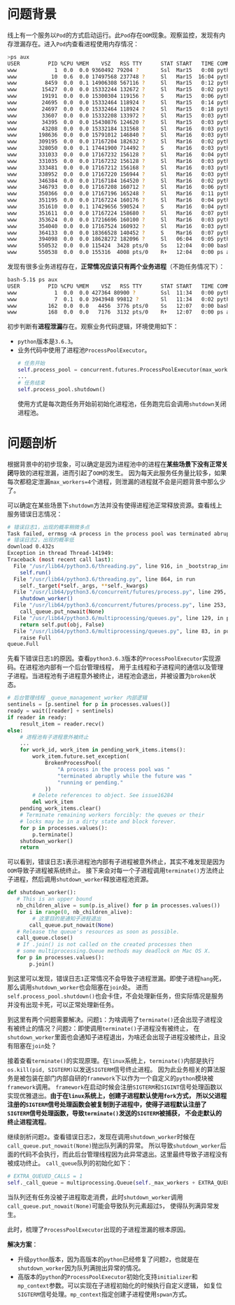 # 问题背景
线上有一个服务以`Pod`的方式启动运行。此`Pod`存在`OOM`现象。观察监控，发现有内存泄漏存在。进入`Pod`内查看进程使用内存情况：
```bash
>ps aux
USER         PID %CPU %MEM    VSZ   RSS TTY      STAT START   TIME COMMAND
www            1  0.0  0.0 9360492 79204 ?       Ssl  Mar15   0:08 python3 /code/htdocs/vr_framework/app.py
www           10  0.6  0.0 17497568 237748 ?     Sl   Mar15  16:04 python3 /code/htdocs/vr_framework/app.py
www         8459  0.0  0.1 14906308 567116 ?     Sl   Mar15   0:12 python3 /code/htdocs/vr_framework/app.py
www        15427  0.0  0.0 15332244 132672 ?     Sl   Mar15   0:02 python3 /code/htdocs/vr_framework/app.py
www        19191  0.0  0.0 15300304 119156 ?     S    Mar15   0:06 python3 /code/htdocs/vr_framework/app.py
www        24695  0.0  0.0 15332464 118924 ?     Sl   Mar15   0:14 python3 /code/htdocs/vr_framework/app.py
www        24697  0.0  0.0 15332464 118924 ?     Sl   Mar15   0:18 python3 /code/htdocs/vr_framework/app.py
www        33607  0.0  0.0 15332208 133972 ?     Sl   Mar15   0:03 python3 /code/htdocs/vr_framework/app.py
www        34395  0.0  0.0 15430876 124620 ?     Sl   Mar15   0:03 python3 /code/htdocs/vr_framework/app.py
www        43208  0.0  0.0 15332184 131568 ?     Sl   Mar16   0:03 python3 /code/htdocs/vr_framework/app.py
www       198636  0.0  0.0 15791012 146840 ?     Sl   Mar16   0:03 python3 /code/htdocs/vr_framework/app.py
www       309195  0.0  0.0 17167204 182632 ?     Sl   Mar16   0:02 python3 /code/htdocs/vr_framework/app.py
www       328050  0.0  0.1 17441900 714492 ?     S    Mar16   0:03 python3 /code/htdocs/vr_framework/app.py
www       331033  0.0  0.0 17167232 156128 ?     Sl   Mar16   0:04 python3 /code/htdocs/vr_framework/app.py
www       331035  0.0  0.0 17167232 156128 ?     Sl   Mar16   0:03 python3 /code/htdocs/vr_framework/app.py
www       333481  0.0  0.0 17167212 156168 ?     Sl   Mar16   0:03 python3 /code/htdocs/vr_framework/app.py
www       338952  0.0  0.0 17167220 156944 ?     Sl   Mar16   0:03 python3 /code/htdocs/vr_framework/app.py
www       346384  0.0  0.0 17167184 164520 ?     Sl   Mar16   0:02 python3 /code/htdocs/vr_framework/app.py
www       346793  0.0  0.0 17167208 160712 ?     Sl   Mar16   0:06 python3 /code/htdocs/vr_framework/app.py
www       350366  0.0  0.0 17167196 165248 ?     Sl   Mar16   0:11 python3 /code/htdocs/vr_framework/app.py
www       351195  0.0  0.0 17167224 160176 ?     Sl   Mar16   0:04 python3 /code/htdocs/vr_framework/app.py
www       351610  0.0  0.1 17429656 590524 ?     S    Mar16   0:04 python3 /code/htdocs/vr_framework/app.py
www       351611  0.0  0.0 17167224 158680 ?     Sl   Mar16   0:07 python3 /code/htdocs/vr_framework/app.py
www       353624  0.0  0.0 17216696 160100 ?     Sl   Mar16   0:03 python3 /code/htdocs/vr_framework/app.py
www       354040  0.0  0.0 17167524 160932 ?     Sl   Mar16   0:03 python3 /code/htdocs/vr_framework/app.py
www       364133  0.0  0.0 18366528 140452 ?     S    Mar16   0:07 python3 /code/htdocs/vr_framework/app.py
www       394098  0.0  0.0 18628272 182096 ?     Sl   06:04   0:05 python3 /code/htdocs/vr_framework/app.py
www       550532  0.0  0.0 115424  3428 pts/0    Ss   12:04   0:00 bash
www       550538  0.0  0.0 155316  4008 pts/0    R+   12:04   0:00 ps aux
```
发现有很多业务进程存在，**正常情况应该只有两个业务进程**（不跑任务情况下）：
```bash
bash-5.1$ ps aux
USER         PID %CPU %MEM    VSZ   RSS TTY      STAT START   TIME COMMAND
www            1  0.0  0.0 427364 80900 ?        Ssl  11:34   0:00 python3 /code/htdocs/vr_framework/app.py
www            7  0.1  0.0 3943948 99812 ?       Sl   11:34   0:02 python3 /code/htdocs/vr_framework/app.py
www          162  0.0  0.0   4456  3776 pts/0    Ss   12:07   0:00 bash
www          168  0.0  0.0   7176  3132 pts/0    R+   12:07   0:00 ps aux
```
初步判断有**进程泄漏**存在。观察业务代码逻辑，环境使用如下：
+ `python`版本是`3.6.3`。
+ 业务代码中使用了进程池`ProcessPoolExecutor`。
  ```python
  # 任务开始
  self.process_pool = concurrent.futures.ProcessPoolExecutor(max_workers=4)
  ...
  # 任务结束
  self.process_pool.shutdown()
  ```
  使用方式是每次跑任务开始前初始化进程池，任务跑完后会调用`shutdown`关闭进程池。

# 问题剖析
根据背景中的初步现象，可以确定是因为进程池中的进程在**某些场景下没有正常关闭**导致的进程泄漏，进而引起了`OOM`的发生。
因为每天此服务任务量比较多，如果每次都稳定泄漏`max_workers=4`个进程，则泄漏的进程就不会是问题背景中那么少了。

可以确定在某些场景下`shutdown`方法并没有使得进程池正常释放资源。查看线上服务错误日志情况：
```bash
# 错误日志1，出现的概率稍微多点
Task failed, errmsg <A process in the process pool was terminated abruptly while the future was running or pending.>
# 错误日志2，出现的概率低
download 0.432s
Exception in thread Thread-141949:
Traceback (most recent call last):
  File "/usr/lib64/python3.6/threading.py", line 916, in _bootstrap_inner
    self.run()
  File "/usr/lib64/python3.6/threading.py", line 864, in run
    self._target(*self._args, **self._kwargs)
  File "/usr/lib64/python3.6/concurrent/futures/process.py", line 295, in _queue_management_worker
    shutdown_worker()
  File "/usr/lib64/python3.6/concurrent/futures/process.py", line 253, in shutdown_worker
    call_queue.put_nowait(None)
  File "/usr/lib64/python3.6/multiprocessing/queues.py", line 129, in put_nowait
    return self.put(obj, False)
  File "/usr/lib64/python3.6/multiprocessing/queues.py", line 83, in put
    raise Full
queue.Full
```
先看下错误日志`1`的原因。查看`python3.6.3`版本的`ProcessPoolExecutor`实现源码。在进程池内部有一个后台管理线程，
用于主线程和子进程间的通信以及管理子进程。当进程池有子进程意外被终止，进程池会退出，并被设置为`broken`状态。
```python
# 后台管理线程 _queue_management_worker 内部逻辑
sentinels = [p.sentinel for p in processes.values()]
ready = wait([reader] + sentinels)
if reader in ready:
    result_item = reader.recv()
else:
    # 进程池有子进程意外被终止
    ...
    for work_id, work_item in pending_work_items.items():
        work_item.future.set_exception(
            BrokenProcessPool(
                "A process in the process pool was "
                "terminated abruptly while the future was "
                "running or pending."
            ))
        # Delete references to object. See issue16284
        del work_item
    pending_work_items.clear()
    # Terminate remaining workers forcibly: the queues or their
    # locks may be in a dirty state and block forever.
    for p in processes.values():
        p.terminate()
    shutdown_worker()
    return
```
可以看到，错误日志`1`表示进程池内部有子进程被意外终止，其实不难发现是因为`OOM`导致子进程被系统终止。
接下来会对每一个子进程调用`terminate()`方法终止子进程，然后调用`shutdown_worker`释放进程池资源。
```python
def shutdown_worker():
   # This is an upper bound
   nb_children_alive = sum(p.is_alive() for p in processes.values())
   for i in range(0, nb_children_alive):
        # 这里目的是通知子进程退出
       call_queue.put_nowait(None)
   # Release the queue's resources as soon as possible.
   call_queue.close()
   # If .join() is not called on the created processes then
   # some multiprocessing.Queue methods may deadlock on Mac OS X.
   for p in processes.values():
       p.join()
```
到这里可以发现，错误日志`1`正常情况不会导致子进程泄漏。即使子进程`hang`死，那么调用`shutdown_worker`也会阻塞在`join`处。
进而`self.process_pool.shutdown()`也会卡住，不会处理新任务，但实际情况是服务并没有出现卡死，可以正常处理新任务。

到这里有两个问题需要解决。问题`1`：为啥调用了`terminate()`还会出现子进程没有被终止的情况？问题`2`：即使调用`terminate()`子进程没有被终止，
在`shutdown_worker`里面也会通知子进程退出，为啥还会出现子进程没被终止，且没有阻塞在`join`处？

接着查看`terminate()`的实现原理。在`linux`系统上，`terminate()`内部是执行`os.kill(pid, SIGTERM)`以发送`SIGTERM`信号终止进程。
因为此业务相关的算法服务是被包装在部门内部自研的`framework`下以作为一个自定义的`python`模块被`framework`调用。
`framework`在启动时候会注册`SIGTERM`和`SIGINT`信号处理函数以实现优雅退出。**由于在`linux`系统上，创建子进程默认使用`fork`方式，
所以父进程注册的`SIGTERM`信号处理函数会被复制到子进程中，使得子进程默认注册了`SIGTERM`信号处理函数，导致`terminate()`发送的`SIGTERM`被捕获，
不会走默认的终止进程流程**。

继续剖析问题`2`。查看错误日志`2`，发现在调用`shutdown_worker`时候在`call_queue.put_nowait(None)`抛出队列满的异常。
所以导致`shutdown_worker`后面的代码不会执行，而此后台管理线程因为此异常退出。这里最终导致子进程没有被成功终止。
`call_queue`队列的初始化如下：
```python
# EXTRA_QUEUED_CALLS = 1
self._call_queue = multiprocessing.Queue(self._max_workers + EXTRA_QUEUED_CALLS)
```
当队列还有任务没被子进程取走消费，此时`shutdown_worker`调用`call_queue.put_nowait(None)`可能会导致队列元素超过`5`，
使得队列满异常发生。

此时，梳理了`ProcessPoolExecutor`出现的子进程泄漏的根本原因。

**解决方案**：
+ 升级`python`版本，因为高版本的`python`已经修复了问题`2`，也就是在`shutdown_worker`因为队列满抛出异常的情况。
+ 高版本的`python`的`ProcessPoolExecutor`初始化支持`initializer`和`mp_context`参数。可以实现在子进程初始化的时候执行自定义逻辑，
如复位`SIGTERM`信号处理。`mp_context`指定创建子进程使用`spwan`方式。
